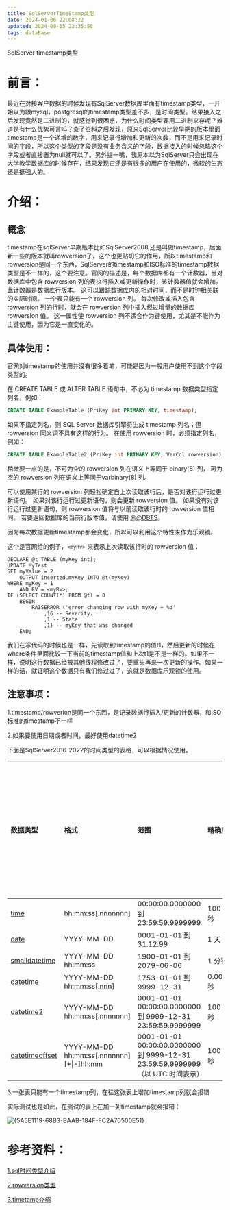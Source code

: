 ```yaml
---
title: SqlServerTimeStamp类型
date: 2024-01-06 22:08:22
updated: 2024-08-15 22:35:58
tags: dataBase
---
```

SqlServer timestamp类型

# 前言：

​	最近在对接客户数据的时候发现有SqlServer数据库里面有timestamp类型，一开始以为跟mysql，postgresql的timestamp类型差不多，是时间类型。结果接入之后发现竟然是二进制的，就感觉到很困惑，为什么时间类型要用二进制来存呢？难道是有什么优势可言吗？查了资料之后发现，原来SqlServer比较早期的版本里面timestamp是一个递增的数字，用来记录行增加和更新的次数，而不是用来记录时间的字段，所以这个类型的字段是没有业务含义的字段，数据接入的时候忽略这个字段或者直接置为null就可以了。另外提一嘴，我原本以为SqlServer只会出现在大学教学数据库的时候存在，结果发现它还是有很多的用户在使用的，微软的生态还是挺强大的。



# 介绍：

## 概念

timestamp在sqlServer早期版本比如SqlServer2008,还是叫做timestamp，后面新一些的版本就叫rowversion了，这个也更贴切它的作用，所以timestamp和rowversion是同一个东西，SqlServer的timestamp和ISO标准的timestamp数据类型是不一样的，这个要注意。官网的描述是，每个数据库都有一个计数器，当对数据库中包含 rowversion 列的表执行插入或更新操作时，该计数器值就会增加。 此计数器是数据库行版本。 这可以跟踪数据库内的相对时间，而不是时钟相关联的实际时间。 一个表只能有一个 rowversion 列。 每次修改或插入包含 rowversion 列的行时，就会在 rowversion 列中插入经过增量的数据库 rowversion 值。 这一属性使 rowversion 列不适合作为键使用，尤其是不能作为主键使用，因为它是一直变化的。

## 具体使用：

官网对timestamp的使用并没有很多着笔，可能是因为一般用户使用不到这个字段类型的。

在 CREATE TABLE 或 ALTER TABLE 语句中，不必为 timestamp 数据类型指定列名，例如：

```sql
CREATE TABLE ExampleTable (PriKey int PRIMARY KEY, timestamp);  
```

如果不指定列名，则 SQL Server 数据库引擎将生成 timestamp 列名；但 rowversion 同义词不具有这样的行为。 在使用 rowversion 时，必须指定列名，例如：

```sql
CREATE TABLE ExampleTable2 (PriKey int PRIMARY KEY, VerCol rowversion) ;  
```

稍微要一点的是，不可为空的 rowversion 列在语义上等同于 binary(8) 列， 可为空的 rowversion 列在语义上等同于varbinary(8) 列。

可以使用某行的 rowversion 列轻松确定自上次读取该行后，是否对该行运行过更新语句。 如果对该行运行过更新语句，则会更新 rowversion 值。 如果没有对该行运行过更新语句，则 rowversion 值将与以前读取该行时的 rowversion 值相同。 若要返回数据库的当前行版本值，请使用 [@@DBTS](https://learn.microsoft.com/zh-cn/sql/t-sql/functions/dbts-transact-sql?view=sql-server-ver16)。

因为每次数据更新timestamp都会变化，所以可以利用这个特性来作为乐观锁。

这个是官网给的例子，`<myRv>` 来表示上次读取该行时的 rowversion 值：

```
DECLARE @t TABLE (myKey int);  
UPDATE MyTest  
SET myValue = 2  
    OUTPUT inserted.myKey INTO @t(myKey)   
WHERE myKey = 1   
    AND RV = <myRv>;  
IF (SELECT COUNT(*) FROM @t) = 0  
    BEGIN  
        RAISERROR ('error changing row with myKey = %d'  
            ,16 -- Severity.  
            ,1 -- State   
            ,1) -- myKey that was changed   
    END;  
```

我们在写代码的时候也是一样，先读取到timestamp的值t1，然后更新的时候在where条件里面比较一下当前的timestamp值和上次t1是不是一样的。如果不一样，说明这行数据已经被其他线程修改过了，要重头再来一次更新的操作。如果一样的话，就证明这个数据只有我们修过过了，这就是数据库乐观锁的使用。

## 注意事项：

1.timestamp/rowverion是同一个东西，是记录数据行插入/更新的计数器，和ISO标准的timestamp不一样

2.如果要使用日期或者时间，最好使用datetime2

下面是SqlServer2016-2022的时间类型的表格，可以根据情况使用。



| 数据类型                                                     | 格式                                      | 范围                                                         | 精确度     | 存储大小（字节） | 用户定义的秒的小数部分精度 | 时区偏移量 |
| :----------------------------------------------------------- | :---------------------------------------- | :----------------------------------------------------------- | :--------- | :--------------- | :------------------------- | :--------- |
| [time](https://learn.microsoft.com/zh-cn/sql/t-sql/data-types/time-transact-sql?view=sql-server-ver16) | hh:mm:ss[.nnnnnnn]                        | 00:00:00.0000000 到 23:59:59.9999999                         | 100 纳秒   | 3 到 5           | 是                         | 否         |
| [date](https://learn.microsoft.com/zh-cn/sql/t-sql/data-types/date-transact-sql?view=sql-server-ver16) | YYYY-MM-DD                                | 0001-01-01 到 31.12.99                                       | 1 天       | 3                | 否                         | 否         |
| [smalldatetime](https://learn.microsoft.com/zh-cn/sql/t-sql/data-types/smalldatetime-transact-sql?view=sql-server-ver16) | YYYY-MM-DD hh:mm:ss                       | 1900-01-01 到 2079-06-06                                     | 1 分钟     | 4                | 否                         | 否         |
| [datetime](https://learn.microsoft.com/zh-cn/sql/t-sql/data-types/datetime-transact-sql?view=sql-server-ver16) | YYYY-MM-DD hh:mm:ss[.nnn]                 | 1753-01-01 到 9999-12-31                                     | 0.00333 秒 | 8                | 否                         | 否         |
| [datetime2](https://learn.microsoft.com/zh-cn/sql/t-sql/data-types/datetime2-transact-sql?view=sql-server-ver16) | YYYY-MM-DD hh:mm:ss[.nnnnnnn]             | 0001-01-01 00:00:00.0000000 到 9999-12-31 23:59:59.9999999   | 100 纳秒   | 6 到 8           | 是                         | 否         |
| [datetimeoffset](https://learn.microsoft.com/zh-cn/sql/t-sql/data-types/datetimeoffset-transact-sql?view=sql-server-ver16) | YYYY-MM-DD hh:mm:ss[.nnnnnnn] [+\|-]hh:mm | 0001-01-01 00:00:00.0000000 到 9999-12-31 23:59:59.9999999（以 UTC 时间表示） | 100 纳秒   | 8 到 10          | 是                         | 是         |

3.一张表只能有一个timestamp列，在往这张表上增加timestamp列就会报错

实际测试也是如此，在测试的表上在加一列timestamp就会报错：

![{5A5E1119-68B3-BAAB-184F-FC2A70500E51}](C:\Users\Administrator\AppData\Roaming\Tencent\QQ\Temp\{5A5E1119-68B3-BAAB-184F-FC2A70500E51}.jpg)







# 参考资料：

[1.sql时间类型介绍](https://learn.microsoft.com/zh-cn/sql/t-sql/functions/date-and-time-data-types-and-functions-transact-sql?view=sql-server-ver16)

[2.rowversion类型](https://learn.microsoft.com/zh-cn/sql/t-sql/data-types/rowversion-transact-sql?view=sql-server-ver16)

[3.timetamp介绍](https://www.cnblogs.com/OpenCoder/articles/10411186.html)
